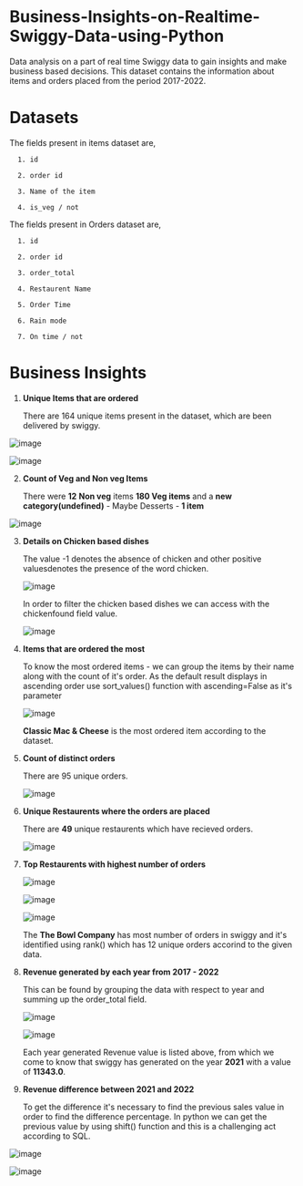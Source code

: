# Business-Insights-on-Realtime-Swiggy-Data-using-Python
Data analysis on a part of real time Swiggy data to gain insights and make business based decisions. This dataset contains the information about items and orders placed from the period 2017-2022.

# Datasets
The fields present in items dataset are,

      1. id 
   
      2. order id
   
      3. Name of the item
   
      4. is_veg / not

   
The fields present in Orders dataset are,

      1. id
      
      2. order id
      
      3. order_total
      
      4. Restaurent Name
      
      5. Order Time

      6. Rain mode

      7. On time / not

# Business Insights 

1. **Unique Items that are ordered**

   There are 164 unique items present in the dataset, which are been delivered by swiggy.
   
![image](https://github.com/deva-246/Business-Insights-on-Realtime-Swiggy-Data-using-Python/assets/75877347/50243034-36fe-46ce-bd85-8dc2dc85ebab)

![image](https://github.com/deva-246/Business-Insights-on-Realtime-Swiggy-Data-using-Python/assets/75877347/348136a8-c490-42b0-a5ff-e066482cd83a)


2. **Count of Veg and Non veg Items**

   There were **12** **Non veg** items
   **180 Veg items**
   and a **new category(undefined)** - Maybe Desserts - **1 item**

![image](https://github.com/deva-246/Business-Insights-on-Realtime-Swiggy-Data-using-Python/assets/75877347/bc3edb70-5162-4baa-8e44-c8e9e07d4556)


3. **Details on Chicken based dishes**

   The value -1 denotes the absence of chicken and other positive valuesdenotes the presence of the word chicken.
   
   ![image](https://github.com/deva-246/Business-Insights-on-Realtime-Swiggy-Data-using-Python/assets/75877347/819dcd83-c16c-41d3-9b00-fe5d94839b5f)

   In order to filter the chicken based dishes we can access with the chickenfound field value.

   ![image](https://github.com/deva-246/Business-Insights-on-Realtime-Swiggy-Data-using-Python/assets/75877347/bbb42964-d7be-4742-98de-5466c05e0d70)
   

4. **Items that are ordered the most**

   To know the most ordered items - we can group the items by their name along with the count of it's order. As the default result displays in ascending order use sort_values() function with ascending=False as it's parameter

   ![image](https://github.com/deva-246/Business-Insights-on-Realtime-Swiggy-Data-using-Python/assets/75877347/f3e7d9a1-1c1f-483b-a928-909cf5db524a)


   **Classic Mac & Cheese** is the most ordered item according to the dataset.
  


5. **Count of distinct orders**
   
   There are 95 unique orders.
    
   ![image](https://github.com/deva-246/Business-Insights-on-Realtime-Swiggy-Data-using-Python/assets/75877347/8ef18417-94d8-41df-bfea-0653aa532e53)
   

6. **Unique Restaurents where the orders are placed**
   
   There are **49** unique restaurents which have recieved orders.
   
   ![image](https://github.com/deva-246/Business-Insights-on-Realtime-Swiggy-Data-using-Python/assets/75877347/d25f77d6-3223-40d0-8e93-3e4e47256662)

7. **Top Restaurents with highest number of orders**

   ![image](https://github.com/deva-246/Business-Insights-on-Realtime-Swiggy-Data-using-Python/assets/75877347/ef2fe329-ac05-4188-89e1-ac116f6b65b4)

   ![image](https://github.com/deva-246/Business-Insights-on-Realtime-Swiggy-Data-using-Python/assets/75877347/936a327e-7a6c-4366-a8e0-6643e0233135)

   ![image](https://github.com/deva-246/Business-Insights-on-Realtime-Swiggy-Data-using-Python/assets/75877347/5f040e64-5971-4530-b9f0-cd46ca8466b0)

   The **The Bowl Company** has most number of orders in swiggy and it's identified using rank() which has 12 unique orders accorind to the given data.	
   

9. **Revenue generated by each year from 2017 - 2022**

    This can be found by grouping the data with respect to year and summing up the order_total field.

   ![image](https://github.com/deva-246/Business-Insights-on-Realtime-Swiggy-Data-using-Python/assets/75877347/0717f814-6e8f-487d-8900-566859584e83)

   ![image](https://github.com/deva-246/Business-Insights-on-Realtime-Swiggy-Data-using-Python/assets/75877347/c3399b62-834b-4d17-a5c0-1997b679a327)

   Each year generated Revenue value is listed above, from which we come to know that swiggy has generated on the year **2021** with a value of **11343.0**.


10. **Revenue difference between 2021 and 2022**

    To get the difference it's necessary to find the previous sales value in order to find the difference percentage. In python we can get the previous value by using shift() function and this is a challenging act according to SQL.

  ![image](https://github.com/deva-246/Business-Insights-on-Realtime-Swiggy-Data-using-Python/assets/75877347/32292fe0-d6c2-48fa-b7d9-f63dde76bd41)

  ![image](https://github.com/deva-246/Business-Insights-on-Realtime-Swiggy-Data-using-Python/assets/75877347/0ab78cf6-6ef5-41a1-935c-40ce33232ee4)



    


   
   


   

   


   


   


   


